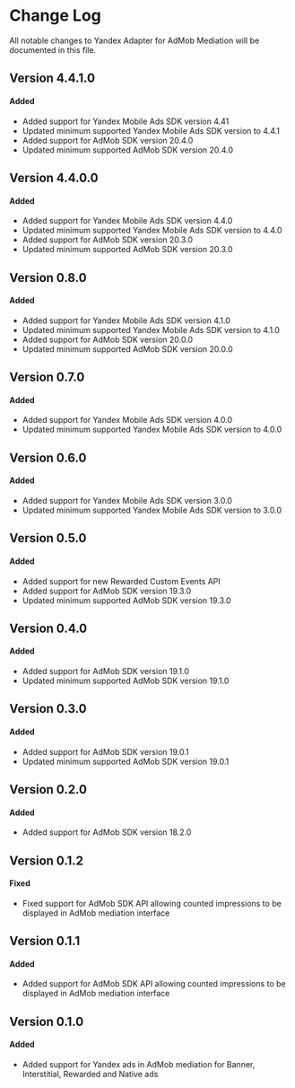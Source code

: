 # Change Log
All notable changes to Yandex Adapter for AdMob Mediation will be documented in this file.

## Version 4.4.1.0

#### Added
* Added support for Yandex Mobile Ads SDK version 4.41
* Updated minimum supported Yandex Mobile Ads SDK version to 4.4.1
* Added support for AdMob SDK version 20.4.0
* Updated minimum supported AdMob SDK version 20.4.0

## Version 4.4.0.0

#### Added
* Added support for Yandex Mobile Ads SDK version 4.4.0
* Updated minimum supported Yandex Mobile Ads SDK version to 4.4.0
* Added support for AdMob SDK version 20.3.0
* Updated minimum supported AdMob SDK version 20.3.0

## Version 0.8.0

#### Added
* Added support for Yandex Mobile Ads SDK version 4.1.0
* Updated minimum supported Yandex Mobile Ads SDK version to 4.1.0
* Added support for AdMob SDK version 20.0.0
* Updated minimum supported AdMob SDK version 20.0.0

## Version 0.7.0

#### Added
* Added support for Yandex Mobile Ads SDK version 4.0.0
* Updated minimum supported Yandex Mobile Ads SDK version to 4.0.0

## Version 0.6.0

#### Added
* Added support for Yandex Mobile Ads SDK version 3.0.0
* Updated minimum supported Yandex Mobile Ads SDK version to 3.0.0

## Version 0.5.0

#### Added
* Added support for new Rewarded Custom Events API
* Added support for AdMob SDK version 19.3.0
* Updated minimum supported AdMob SDK version 19.3.0

## Version 0.4.0

#### Added
* Added support for AdMob SDK version 19.1.0
* Updated minimum supported AdMob SDK version 19.1.0

## Version 0.3.0

#### Added
* Added support for AdMob SDK version 19.0.1
* Updated minimum supported AdMob SDK version 19.0.1

## Version 0.2.0

#### Added
* Added support for AdMob SDK version 18.2.0

## Version 0.1.2

#### Fixed
* Fixed support for AdMob SDK API allowing counted impressions to be displayed in AdMob mediation interface

## Version 0.1.1

#### Added
* Added support for AdMob SDK API allowing counted impressions to be displayed in AdMob mediation interface

## Version 0.1.0

#### Added
* Added support for Yandex ads in AdMob mediation for Banner, Interstitial, Rewarded and Native ads
